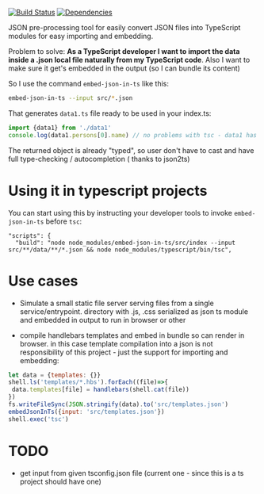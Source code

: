 [![Build Status](https://travis-ci.org/cancerberoSgx/embed-json-in-ts.png?branch=master)](https://travis-ci.org/cancerberoSgx/embed-json-in-ts)
[![Dependencies](https://david-dm.org/cancerberosgx/embed-json-in-ts.svg)](https://david-dm.org/cancerberosgx/embed-json-in-ts)



JSON pre-processing tool for easily convert JSON files into TypeScript modules for easy importing and embedding. 

Problem to solve: **As a TypeScript developer I want to import the data inside a .json local file naturally from my TypeScript code**. Also I want to make sure it get's embedded in the output (so I can bundle its content)

So I use the command `embed-json-in-ts` like this: 

```sh
embed-json-in-ts --input src/*.json
```

That generates `data1.ts` file ready to be used in your index.ts: 

```typescript
import {data1} from './data1'
console.log(data1.persons[0].name) // no problems with tsc - data1 has a type :)
```

The returned object is already "typed", so user don't have to cast and have full type-checking / autocompletion ( thanks to json2ts)

# Using it in typescript projects

You can start using this by instructing your developer tools to invoke `embed-json-in-ts` before `tsc`:

```
"scripts": {
  "build": "node node_modules/embed-json-in-ts/src/index --input src/**/data/**/*.json && node node_modules/typescript/bin/tsc",
```

# Use cases

 * Simulate a small static file server serving files from a single service/entrypoint. directory with .js, .css serialized as json ts module and embedded in output to run in browser or other

 * compile handlebars templates and embed in bundle so can render in browser. in this case template compilation into a json is not responsibility of this project - just the support for importing and embedding: 
 ```javascript
let data = {templates: {}}
shell.ls('templates/*.hbs').forEach((file)=>{
  data.templates[file] = handlebars(shell.cat(file))
})
fs.writeFileSync(JSON.stringify(data).to('src/templates.json')
embedJsonInTs({input: 'src/templates.json'})
shell.exec('tsc')
 ```


# TODO

 * get input from given tsconfig.json file (current one - since this is a ts project should have one)